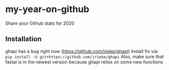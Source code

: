 # my-year-on-github
Share your Github stats for 2020


## Installation

ghapi has a bug right now (https://github.com/jrieke/ghapi)
Install fix via: `pip install -U git+https://github.com/jrieke/ghapi`
Also, make sure that fastai is in the newest version because ghapi relies on
some new functions